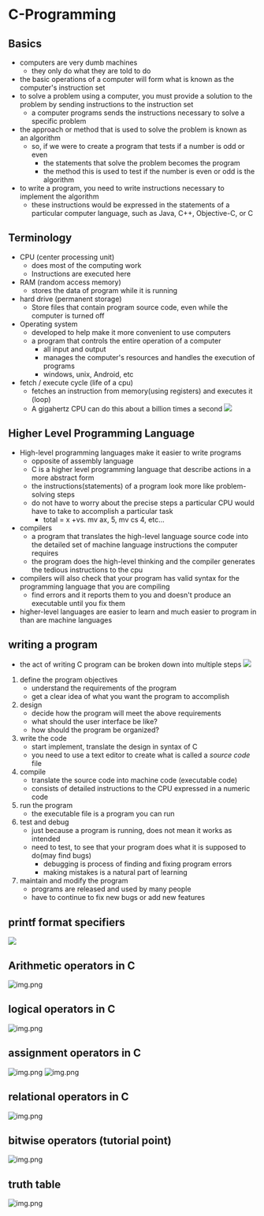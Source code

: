 # C-Programming

## Basics

- computers are very dumb machines
  - they only do what they are told to do
- the basic operations of a computer will form what is known as the computer's instruction set
- to solve a problem using a computer, you must provide a solution to the problem
  by sending instructions to the instruction set
  - a computer programs sends the instructions necessary to solve a specific problem
- the approach or method that is used to solve the problem is known as an algorithm
  - so, if we were to create a program that tests if a number is odd or even
    - the statements that solve the problem becomes the program
    - the method this is used to test if the number is even or odd is the algorithm
- to write a program, you need to write instructions necessary to implement the algorithm
  - these instructions would be expressed in the statements of a particular computer language,
    such as Java, C++, Objective-C, or C

## Terminology

- CPU (center processing unit)
  - does most of the computing work
  - Instructions are executed here
- RAM (random access memory)
  - stores the data of program while it is running
- hard drive (permanent storage)
  - Store files that contain program source code, even while the computer is turned off
- Operating system
  - developed to help make it more convenient to use computers
  - a program that controls the entire operation of a computer
    - all input and output
    - manages the computer's resources and handles the execution of programs
    - windows, unix, Android, etc
- fetch / execute cycle (life of a cpu)
  - fetches an instruction from memory(using registers) and executes it (loop)
  - A gigahertz CPU can do this about a billion times a second
    ![](assets/img1.png)

## Higher Level Programming Language

- High-level programming languages make it easier to write programs
  - opposite of assembly language
  - C is a higher level programming language that describe actions in a more abstract form
  - the instructions(statements) of a program look more like problem-solving steps
  - do not have to worry about the precise steps a particular CPU would have to take to accomplish a particular task
    - total = x +vs. mv ax, 5, mv cs 4, etc...
- compilers
  - a program that translates the high-level language source code into the detailed set of machine language
    instructions the computer requires
  - the program does the high-level thinking and the compiler generates the tedious instructions to the cpu
- compilers will also check that your program has valid syntax for the programming language that you are compiling
  - find errors and it reports them to you and doesn't produce an executable until you fix them
- higher-level languages are easier to learn and much easier to program in than are machine languages

## writing a program

- the act of writing C program can be broken down into multiple steps
  ![](assets/img2.png)

1. define the program objectives
   - understand the requirements of the program
   - get a clear idea of what you want the program to accomplish
2. design
   - decide how the program will meet the above requirements
   - what should the user interface be like?
   - how should the program be organized?
3. write the code
   - start implement, translate the design in syntax of C
   - you need to use a text editor to create what is called a _source code_ file
4. compile
   - translate the source code into machine code (executable code)
   - consists of detailed instructions to the CPU expressed in a numeric code
5. run the program
   - the executable file is a program you can run
6. test and debug
   - just because a program is running, does not mean it works as intended
   - need to test, to see that your program does what it is supposed to do(may find bugs)
     - debugging is process of finding and fixing program errors
     - making mistakes is a natural part of learning
7. maintain and modify the program
   - programs are released and used by many people
   - have to continue to fix new bugs or add new features

## printf format specifiers

![](assets/format_specifiers.png)

## Arithmetic operators in C

![img.png](assets/img3.png)

## logical operators in C

![img.png](assets/img4.png)

## assignment operators in C

![img.png](assets/img5.png)
![img.png](assets/img6.png)

## relational operators in C

![img.png](assets/img7.png)

## bitwise operators (tutorial point)

![img.png](assets/img8.png)

## truth table
![img.png](assets/img9.png)